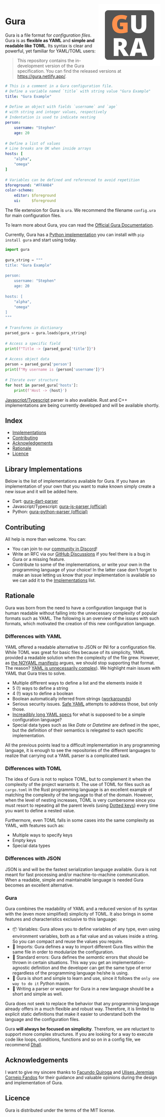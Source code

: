 <img align="right" src="logos/gura-200.png" alt="Gura logo">

# Gura

Gura is a file format for *configuration files*. Gura is as **flexible as YAML** and **simple and readable like TOML**. Its syntax is clear and powerful, yet familiar for YAML/TOML users:

> This repository contains the in-development version of the Gura specification.
> You can find the released versions at https://gura.netlify.app/.

````yaml
# This is a comment in a Gura configuration file.
# Define a variable named `title` with string value "Gura Example"
title: "Gura Example"

# Define an object with fields `username` and `age`
# with string and integer values, respectively
# Indentation is used to indicate nesting
person:
    username: "Stephen"
    age: 20

# Define a list of values
# Line breaks are OK when inside arrays
hosts: [
    "alpha",
    "omega"
]

# Variables can be defined and referenced to avoid repetition
$foreground: "#FFAH84"
color-scheme:
    editor: $foreground
    ui:     $foreground

````
The file extension for Gura is `ura`. We recommend the filename `config.ura` for main configuration files.

To learn more about Gura, you can read the [Official Gura Documentation][specs].

Currently, Gura has a [Python implementation][gura-python-parser] you can install with `pip install gura` and start using today.

```python
import gura

gura_string = """
title: "Gura Example"

person:
    username: "Stephen"
    age: 20

hosts: [
    "alpha",
    "omega"
]
"""

# Transforms in dictionary
parsed_gura = gura.loads(gura_string)

# Access a specific field
print(f"Title -> {parsed_gura['title']}")

# Access object data
person = parsed_gura['person']
print(f"My username is {person['username']}")

# Iterate over structure
for host in parsed_gura['hosts']:
    print(f'Host -> {host}')
```

[Javascript/Typescript][gura-js-parser] parser is also available. Rust and C++ implementations are being currently developed and will be available shortly.


## Index

- [Implementations](#library-implementations)
- [Contributing](#contributing)
- [Acknowledgements](#acknowledgements)
- [Rationale](#rationale)
- [Licence](#licence)


## Library Implementations

Below is the list of implementations available for Gura. If you have an implementation of your own that you want to make known simply create a new issue and it will be added here.

- Dart: [gura-dart-parser][gura-dart-parser]
- Javascript/Typescript: [gura-js-parser (official)][gura-js-parser]
- Python: [gura-python-parser (official)][gura-python-parser]


## Contributing

All help is more than welcome. You can:

- You can join to our [community in Discord][discord-server]!
- Write an RFC via our [GitHub Discussions][discussions] if you feel there is a bug in Gura or a missing feature.
- Contribute to some of the implementations, or write your own in the programming language of your choice! In the latter case don't forget to make an issue letting us know that your implementation is available so we can add it to the [Implementations](#implementations) list.


## Rationale

Gura was born from the need to have a configuration language that is human readable without falling into the unnecessary complexity of popular formats such as YAML. The following is an overview of the issues with such formats, which motivated the creation of this new configuration language.


### Differences with YAML

YAML  offered a readable alternative to JSON or INI for a configuration file. While TOML was great for basic files because of its simplicity,  YAML provided a readable solution when the complexity of the file grew. However, as [the NOYAML manifesto][blog] argues, we should stop supporting that format. The reason? [YAML is unnecessarily complex][reddit-post]). We highlight main issues with YAML that Gura tries to solve.

- Multiple different ways to define a list and the elements inside it
- 5 (!) ways to define a string
- 4 (!) ways to define a boolean
- Boolean automatically inferred from strings ([workarounds][boolean-workaround])
- Serious security issues. [Safe YAML][safe-yaml] attempts to address those, but only those.
- [Increadibly long YAML specs][yaml-specs] for what is supposed to be a simple configuration language? 
- Special data types such as like *Date* or *Datetime* are defined in the spec, but the definition of their semantics is relegated to each specific implementation.  

All the previous points lead to a difficult implementation in any programming language, it is enough to see the repositories of the different languages to realize that carrying out a YAML parser is a complicated task.


### Differences with TOML

The idea of Gura is not to replace TOML, but to complement it when the complexity of the project warrants it. The use of TOML for files such as  `cargo.toml` in the Rust programming language is an excellent example of matching the complexity of the language to that of the domain. However, when the level of nesting increases, TOML is very cumbersome since you must resort to repeating all the parent levels (using [Dotted keys][dotted-keys]) every time you want to define a nested value.

Furthermore, even TOML falls in some cases into the same complexity as YAML, with features such as:

- Multiple ways to specify keys
- Empty keys
- Special data types


### Differences with JSON

JSON is and will be the fastest serialization language available. Gura is not meant for fast processing and/or machine-to-machine communication. When a readable, simple and maintainable language is needed Gura becomes an excellent alternative.


### Gura

Gura combines the readability of YAML and a reduced version of its syntax with the (even more simplified) simplicity of TOML. It also brings in some features and characteristics exclusive to this language:

- 📦 Variables: Gura allows you to define variables of any type, even using environment variables, both as a flat value and as values inside a string. So you can compact and reuse the values you require.
- 📑 Imports: Gura defines a way to import different Gura files within the same file in order to modularize the configuration.
- 🚫 Standard errors: Gura defines the *semantic* errors that should be thrown in certain situations. This way you get an implementation-agnostic definition and the developer can get the same type of error regardless of the programming language he/she is using.
- 🥧 Gura is short and simple to learn and use, since it follows the `only one way to do it` Python maxim.
- 🌈 Writing a parser or wrapper for Gura in a new language should be a short and simple as well. 


Gura does not seek to replace the behavior that any programming language already offers in a much flexible and robust way. Therefore, it is limited to explicit static definitions that make it easier to understand both the language and the configuration files.

Gura **will always be focused on simplicity**. Therefore, we are reluctant to support more complex structures. If you are looking for a way to execute code like loops, conditions, functions and so on in a config file, we recommend [Dhall][dhall].


## Acknowledgements

I want to give my sincere thanks to [Facundo Quiroga][quiroga] and [Ulises Jeremias Cornejo Fandos][cornejo-fandos] for their guidance and valuable opinions during the design and implementation of Gura.


## Licence

Gura is distributed under the terms of the MIT license.


[blog]: https://noyaml.com/
[specs]: ./gura.md
[specs-site]: https://gura.netlify.app/
[boolean-workaround]: https://stackoverflow.com/questions/53648244/specifying-the-string-value-yes-in-a-yaml-property
[safe-yaml]: https://pyyaml.docsforge.com/master/api/yaml/safe_load/
[yaml-specs]: https://yaml.org/spec/1.2/spec.html
[reddit-post]: https://www.reddit.com/r/programming/comments/iqwbek/stop_adding_support_for_yaml_in_your_products/
[dotted-keys]: https://toml.io/en/v1.0.0#table
[dhall]: https://dhall-lang.org/#
[gura-dart-parser]: https://github.com/zajrik/gura-dart-parser
[gura-js-parser]: https://github.com/gura-conf/gura-js-parser
[gura-python-parser]: https://github.com/gura-conf/gura-python-parser
[discussions]: https://github.com/gura-conf/gura/discussions/categories/ideas-rfc
[quiroga]: https://github.com/facundoq
[cornejo-fandos]: https://github.com/ulises-jeremias
[discord-server]: https://discord.gg/UkrhVRv7
